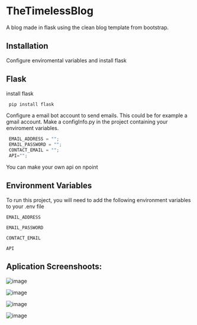 # TheTimelessBlog

A blog made in flask using the clean blog template from
bootstrap.

## Installation
Configure enviromental variables and install flask
## Flask
install flask 
```bash
 pip install flask
```

Configure a email bot account to send emails.
This could be for example a gmail account.
Make a configInfo.py in the project containing your 
enviroment variables.

```python
 EMAIL_ADDRESS = "";
 EMAIL_PASSWORD = "";
 CONTACT_EMAIL = "";
 API="";
```
You can make your own api on npoint



    
## Environment Variables

To run this project, you will need to add the following environment variables to your .env file

`EMAIL_ADDRESS`

`EMAIL_PASSWORD`

`CONTACT_EMAIL`

`API`



## Aplication Screenshoots:

![image](https://user-images.githubusercontent.com/91905169/194759153-c8fdc027-0878-48b1-bf73-69280e9049be.png)

![image](https://user-images.githubusercontent.com/91905169/194759158-74bd71bc-5e17-42d4-aad4-db1ad63b8ee3.png)

![image](https://user-images.githubusercontent.com/91905169/194759172-5355514a-7715-4240-8558-3c699845b333.png)

![image](https://user-images.githubusercontent.com/91905169/194759954-7f7a6dc5-d645-4ccb-acfc-e50527d4052a.png)
